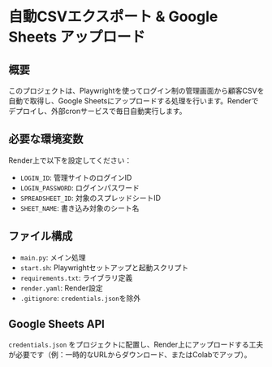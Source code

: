 # 自動CSVエクスポート & Google Sheets アップロード

## 概要

このプロジェクトは、Playwrightを使ってログイン制の管理画面から顧客CSVを自動で取得し、Google Sheetsにアップロードする処理を行います。Renderでデプロイし、外部cronサービスで毎日自動実行します。

## 必要な環境変数

Render上で以下を設定してください：

- `LOGIN_ID`: 管理サイトのログインID
- `LOGIN_PASSWORD`: ログインパスワード
- `SPREADSHEET_ID`: 対象のスプレッドシートID
- `SHEET_NAME`: 書き込み対象のシート名

## ファイル構成

- `main.py`: メイン処理
- `start.sh`: Playwrightセットアップと起動スクリプト
- `requirements.txt`: ライブラリ定義
- `render.yaml`: Render設定
- `.gitignore`: `credentials.json`を除外

## Google Sheets API

`credentials.json` をプロジェクトに配置し、Render上にアップロードする工夫が必要です（例：一時的なURLからダウンロード、またはColabでアップ）。